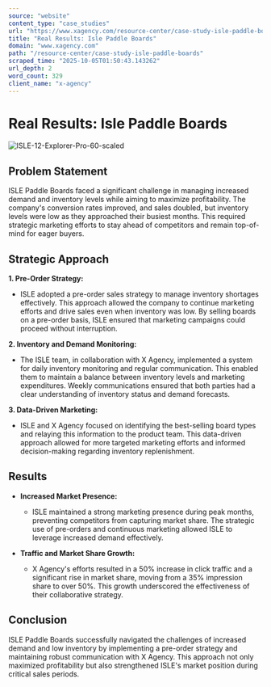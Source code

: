 ```yaml
---
source: "website"
content_type: "case_studies"
url: "https://www.xagency.com/resource-center/case-study-isle-paddle-boards"
title: "Real Results: Isle Paddle Boards"
domain: "www.xagency.com"
path: "/resource-center/case-study-isle-paddle-boards"
scraped_time: "2025-10-05T01:50:43.143262"
url_depth: 2
word_count: 329
client_name: "x-agency"
---
```


# Real Results: Isle Paddle Boards

![ISLE-12-Explorer-Pro-60-scaled](https://www.xagency.com/hs-fs/hubfs/ISLE-12-Explorer-Pro-60-scaled.jpg?width=2000&name=ISLE-12-Explorer-Pro-60-scaled.jpg)

## Problem Statement

ISLE Paddle Boards faced a significant challenge in managing increased demand and inventory levels while aiming to maximize profitability. The company's conversion rates improved, and sales doubled, but inventory levels were low as they approached their busiest months. This required strategic marketing efforts to stay ahead of competitors and remain top-of-mind for eager buyers.

## Strategic Approach

**1. Pre-Order Strategy:**

* ISLE adopted a pre-order sales strategy to manage inventory shortages effectively. This approach allowed the company to continue marketing efforts and drive sales even when inventory was low. By selling boards on a pre-order basis, ISLE ensured that marketing campaigns could proceed without interruption.

**2. Inventory and Demand Monitoring:**

* The ISLE team, in collaboration with X Agency, implemented a system for daily inventory monitoring and regular communication. This enabled them to maintain a balance between inventory levels and marketing expenditures. Weekly communications ensured that both parties had a clear understanding of inventory status and demand forecasts.

**3. Data-Driven Marketing:**

* ISLE and X Agency focused on identifying the best-selling board types and relaying this information to the product team. This data-driven approach allowed for more targeted marketing efforts and informed decision-making regarding inventory replenishment.

## Results

* **Increased Market Presence:**
    * ISLE maintained a strong marketing presence during peak months, preventing competitors from capturing market share. The strategic use of pre-orders and continuous marketing allowed ISLE to leverage increased demand effectively.
    
* **Traffic and Market Share Growth:**
    * X Agency's efforts resulted in a 50% increase in click traffic and a significant rise in market share, moving from a 35% impression share to over 50%. This growth underscored the effectiveness of their collaborative strategy.

## Conclusion

ISLE Paddle Boards successfully navigated the challenges of increased demand and low inventory by implementing a pre-order strategy and maintaining robust communication with X Agency. This approach not only maximized profitability but also strengthened ISLE's market position during critical sales periods.